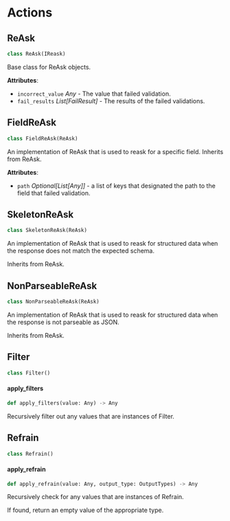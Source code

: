 # Actions

## ReAsk

```python
class ReAsk(IReask)
```

Base class for ReAsk objects.

**Attributes**:

- `incorrect_value` _Any_ - The value that failed validation.
- `fail_results` _List[FailResult]_ - The results of the failed validations.

## FieldReAsk

```python
class FieldReAsk(ReAsk)
```

An implementation of ReAsk that is used to reask for a specific field.
Inherits from ReAsk.

**Attributes**:

- `path` _Optional[List[Any]]_ - a list of keys that
  designated the path to the field that failed validation.

## SkeletonReAsk

```python
class SkeletonReAsk(ReAsk)
```

An implementation of ReAsk that is used to reask for structured data
when the response does not match the expected schema.

Inherits from ReAsk.

## NonParseableReAsk

```python
class NonParseableReAsk(ReAsk)
```

An implementation of ReAsk that is used to reask for structured data
when the response is not parseable as JSON.

Inherits from ReAsk.

## Filter

```python
class Filter()
```

#### apply\_filters

```python
def apply_filters(value: Any) -> Any
```

Recursively filter out any values that are instances of Filter.

## Refrain

```python
class Refrain()
```

#### apply\_refrain

```python
def apply_refrain(value: Any, output_type: OutputTypes) -> Any
```

Recursively check for any values that are instances of Refrain.

If found, return an empty value of the appropriate type.

